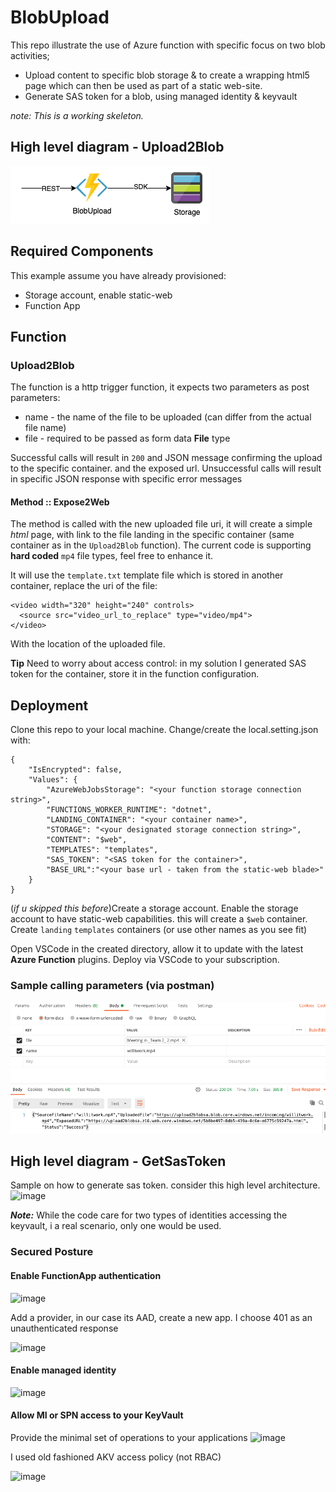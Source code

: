 # BlobUpload
This repo illustrate the use of Azure function with specific focus on two blob activities;  
- Upload content to specific blob storage & to create a wrapping html5 page which can then be used as part of a static web-site.
- Generate SAS token for a blob, using managed identity & keyvault

_note: This is a working skeleton._

## High level diagram - Upload2Blob
![diagram](pics/blobupload.png)

## Required Components
This example assume you have already provisioned:
- Storage account, enable static-web
- Function App

## Function

### Upload2Blob
The function is a http trigger function, it expects two parameters as post parameters:
- name - the name of the file to be uploaded (can differ from the actual file name)
- file - required to be passed as form data __File__ type

Successful calls will result in `200` and JSON message confirming the upload to the specific container. and the exposed url.
Unsuccessful calls will result in specific JSON response with specific error messages

#### Method :: Expose2Web
The method is called with the new uploaded file uri, it will create a simple _html_ page, with link to the file landing in the specific container (same container as in the `Upload2Blob` function).
The current code is supporting __hard coded__ `mp4` file types, feel free to enhance it.

It will use the `template.txt` template file which is stored in another container, replace the uri of the file:
```
<video width="320" height="240" controls>
  <source src="video_url_to_replace" type="video/mp4">
</video>
```
With the location of the uploaded file. 

**Tip** Need to worry about access control: in my solution I generated SAS token for the container, store it in the function configuration.


## Deployment

Clone this repo to your local machine. 
Change/create the local.setting.json with:

```
{
    "IsEncrypted": false,
    "Values": {
        "AzureWebJobsStorage": "<your function storage connection string>",
        "FUNCTIONS_WORKER_RUNTIME": "dotnet",
        "LANDING_CONTAINER": "<your container name>",
        "STORAGE": "<your designated storage connection string>",
        "CONTENT": "$web",
        "TEMPLATES": "templates",
        "SAS_TOKEN": "<SAS token for the container>",
        "BASE_URL":"<your base url - taken from the static-web blade>"    
    }
}

```
(_if u skipped this before_)Create a storage account. Enable the storage account to have static-web capabilities. this will create a `$web` container.
Create `landing` `templates` containers (or use other names as you see fit)


Open VSCode in the created directory, allow it to update with the latest __Azure Function__ plugins.
Deploy via VSCode to your subscription.

### Sample calling parameters (via postman)


![postman](pics/postman.png)


## High level diagram - GetSasToken
Sample on how to generate sas token. consider this high level architecture. 
![image](https://user-images.githubusercontent.com/37622785/125249306-c387eb00-e2fd-11eb-94c9-b4c17fdaaba4.png)

___Note:___ While the code care for two types of identities accessing the keyvault, i a real scenario, only one would be used.


### Secured Posture


#### Enable FunctionApp authentication

![image](https://user-images.githubusercontent.com/37622785/125288225-8c79ff80-e326-11eb-9375-2d8aca706429.png)

Add a provider, in our case its AAD, create a new app. I choose 401 as an unauthenticated response

![image](https://user-images.githubusercontent.com/37622785/125288304-a7e50a80-e326-11eb-8871-747695ebb532.png)

#### Enable managed identity

![image](https://user-images.githubusercontent.com/37622785/125288003-4f157200-e326-11eb-9897-5ffc4e3efbc2.png)

#### Allow MI or SPN access to your KeyVault
Provide the minimal set of operations to your applications
![image](https://user-images.githubusercontent.com/37622785/125288668-132edc80-e327-11eb-8ee1-e821cf848dc7.png)

I used old fashioned AKV access policy (not RBAC)

![image](https://user-images.githubusercontent.com/37622785/125288754-29d53380-e327-11eb-96bc-9eca8abee18e.png)


